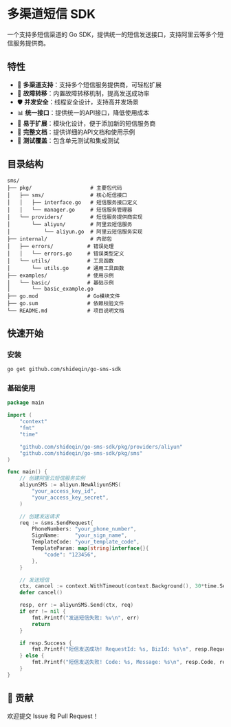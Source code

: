 # 多渠道短信 SDK

一个支持多短信渠道的 Go SDK，提供统一的短信发送接口，支持阿里云等多个短信服务提供商。

## 特性

- 🚀 **多渠道支持**：支持多个短信服务提供商，可轻松扩展
- 🔄 **故障转移**：内置故障转移机制，提高发送成功率
- 🛡️ **并发安全**：线程安全设计，支持高并发场景
- 📊 **统一接口**：提供统一的API接口，降低使用成本
- 🎯 **易于扩展**：模块化设计，便于添加新的短信服务商
- 📝 **完整文档**：提供详细的API文档和使用示例
- 🧪 **测试覆盖**：包含单元测试和集成测试

## 目录结构

```
sms/
├── pkg/                   # 主要包代码
│   ├── sms/               # 核心短信接口
│   │   ├── interface.go   # 短信服务接口定义
│   │   └── manager.go     # 短信服务管理器
│   └── providers/         # 短信服务提供商实现
│       └── aliyun/        # 阿里云短信服务
│           └── aliyun.go  # 阿里云短信服务实现
├── internal/              # 内部包
│   ├── errors/           # 错误处理
│   │   └── errors.go     # 错误类型定义
│   └── utils/            # 工具函数
│       └── utils.go      # 通用工具函数
├── examples/             # 使用示例
│   └── basic/            # 基础示例
│       └── basic_example.go
├── go.mod                # Go模块文件
├── go.sum                # 依赖校验文件
└── README.md             # 项目说明文档
```

## 快速开始

### 安装

```bash
go get github.com/shideqin/go-sms-sdk
```

### 基础使用

```go
package main

import (
    "context"
    "fmt"
    "time"

    "github.com/shideqin/go-sms-sdk/pkg/providers/aliyun"
    "github.com/shideqin/go-sms-sdk/pkg/sms"
)

func main() {
    // 创建阿里云短信服务实例
    aliyunSMS := aliyun.NewAliyunSMS(
        "your_access_key_id",
        "your_access_key_secret",
    )

    // 创建发送请求
    req := &sms.SendRequest{
        PhoneNumbers: "your_phone_number",
        SignName:     "your_sign_name",
        TemplateCode: "your_template_code",
        TemplateParam: map[string]interface{}{
            "code": "123456",
        },
    }

    // 发送短信
    ctx, cancel := context.WithTimeout(context.Background(), 30*time.Second)
    defer cancel()

    resp, err := aliyunSMS.Send(ctx, req)
    if err != nil {
        fmt.Printf("发送短信失败: %v\n", err)
        return
    }

    if resp.Success {
        fmt.Printf("短信发送成功! RequestId: %s, BizId: %s\n", resp.RequestId, resp.BizId)
    } else {
        fmt.Printf("短信发送失败! Code: %s, Message: %s\n", resp.Code, resp.Message)
    }
}
```
## 🤝 贡献

欢迎提交 Issue 和 Pull Request！

